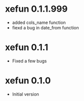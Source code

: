 # xefun 0.1.1.999

* added cols_name function
* fiexd a bug in date_from function

# xefun 0.1.1

* Fixed a few bugs

# xefun 0.1.0

* Initial version
